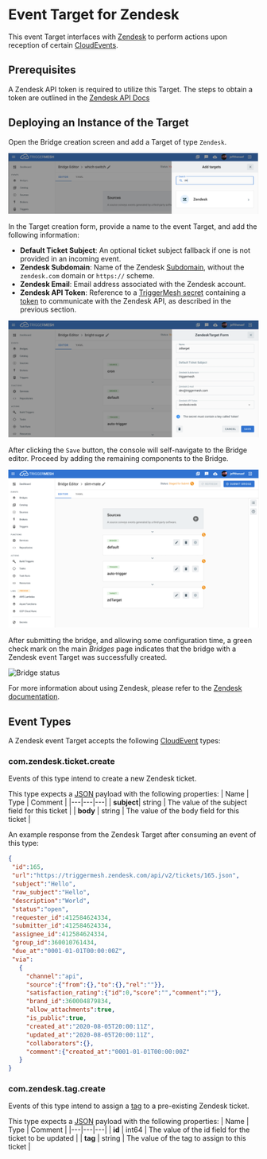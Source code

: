 # Event Target for Zendesk

This event Target interfaces with [Zendesk][docs] to perform actions upon reception of certain [CloudEvents][ce].

## Prerequisites

A Zendesk API token is required to utilize this Target. The steps to obtain a token are outlined in the [Zendesk API Docs](https://support.zendesk.com/hc/en-us/articles/226022787-Generating-a-new-API-token-)

## Deploying an Instance of the Target

Open the Bridge creation screen and add a Target of type `Zendesk`.

![Adding a Zendesk Target](../images/zendesk-target/create-bridge-1.png)

In the Target creation form, provide a name to the event Target, and add the following information:

* **Default Ticket Subject**: An optional ticket subject fallback if one is not provided in an incoming event.
* **Zendesk Subdomain**: Name of the Zendesk [Subdomain][zd-subdom], without the `zendesk.com` domain or `https://` scheme.
* **Zendesk Email**: Email address associated with the Zendesk account.
* **Zendesk API Token**: Reference to a [TriggerMesh secret][tm-secret] containing a [token][zd-token] to communicate with the Zendesk API, as described in the previous section.

![Zendesk Target form](../images/zendesk-target/create-bridge-2.png)

After clicking the `Save` button, the console will self-navigate to the Bridge editor. Proceed by adding the remaining components to the Bridge.

![Bridge overview](../images/zendesk-target/create-bridge-3.png)

After submitting the bridge, and allowing some configuration time, a green check mark on the main _Bridges_ page indicates that the bridge with a Zendesk event Target was successfully created.

![Bridge status](../images/bridge-status-green.png)

For more information about using Zendesk, please refer to the [Zendesk documentation][docs].

## Event Types

A Zendesk event Target accepts the following [CloudEvent][ce] types:

### com.zendesk.ticket.create

Events of this type intend to create a new Zendesk ticket.

This type expects a [JSON][ce-jsonformat] payload with the following properties:
| Name  |  Type |  Comment |
|---|---|---|
| **subject**| string  |  The value of the subject field for this ticket |
|  **body** |  string | The value of the body field for this ticket  |

An example response from the Zendesk Target after consuming an event of this type:

```json
{
 "id":165,
 "url":"https://triggermesh.zendesk.com/api/v2/tickets/165.json",
 "subject":"Hello",
 "raw_subject":"Hello",
 "description":"World",
 "status":"open",
 "requester_id":412584624334,
 "submitter_id":412584624334,
 "assignee_id":412584624334,
 "group_id":360010761434,
 "due_at":"0001-01-01T00:00:00Z",
 "via":
   {
     "channel":"api",
     "source":{"from":{},"to":{},"rel":""}},
     "satisfaction_rating":{"id":0,"score":"","comment":""},
     "brand_id":360004879834,
     "allow_attachments":true,
     "is_public":true,
     "created_at":"2020-08-05T20:00:11Z",
     "updated_at":"2020-08-05T20:00:11Z",
     "collaborators":{},
     "comment":{"created_at":"0001-01-01T00:00:00Z"
   }
}
```

### com.zendesk.tag.create

Events of this type intend to assign a [tag][zd-tag] to a pre-existing Zendesk ticket.

This type expects a [JSON][ce-jsonformat] payload with the following properties:
| Name  |  Type |  Comment |
|---|---|---|
| **id** | int64 | The value of the id field for the ticket to be updated |
| **tag** | string | The value of the tag to assign to this ticket |

[ce]: https://cloudevents.io/
[ce-jsonformat]: https://github.com/cloudevents/spec/blob/v1.0/json-format.md
[tm-secret]:https://docs.triggermesh.io/guides/secrets/

[docs]: https://developer.zendesk.com/rest_api

[zd-token]: https://support.zendesk.com/hc/en-us/articles/226022787-Generating-a-new-API-token-
[zd-subdom]: https://support.zendesk.com/hc/en-us/articles/221682747-Where-can-I-find-my-Zendesk-subdomain-
[zd-tag]:https://support.zendesk.com/hc/en-us/articles/203662096-About-tags
